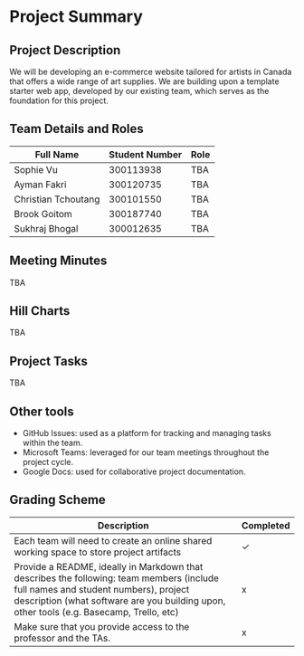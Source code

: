 # Project Summary

## Project Description

We will be developing an e-commerce website tailored for artists in Canada that offers a wide range of art supplies. We are building upon a template starter web app, developed by our existing team, which serves as the foundation for this project.


## Team Details and Roles

| Full Name | Student Number | Role |
|------|------|------|
| Sophie Vu | 300113938| TBA |
| Ayman Fakri | 300120735 | TBA |
| Christian Tchoutang | 300101550 | TBA |
| Brook Goitom | 300187740 | TBA |
| Sukhraj Bhogal | 300012635 | TBA |


## Meeting Minutes 

TBA 

## Hill Charts

TBA

## Project Tasks

TBA

## Other tools

- GitHub Issues: used as a platform for tracking and managing tasks within the team.
- Microsoft Teams: leveraged for our team meetings throughout the project cycle.
- Google Docs: used for collaborative project documentation.


## Grading Scheme

| Description | Completed |
|------|------|
| Each team will need to create an online shared working space to store project artifacts | &check; |
| Provide a README, ideally in Markdown that describes the following: team members (include full names and student numbers), project description (what software are you building upon, other tools (e.g. Basecamp, Trello, etc) | x |
| Make sure that you provide access to the professor and the TAs. | x |

